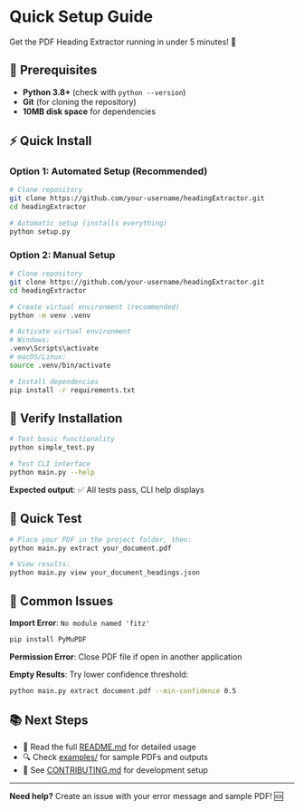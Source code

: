 # Quick Setup Guide

Get the PDF Heading Extractor running in under 5 minutes! 🚀

## 🔧 Prerequisites

- **Python 3.8+** (check with `python --version`)
- **Git** (for cloning the repository)
- **10MB disk space** for dependencies

## ⚡ Quick Install

### Option 1: Automated Setup (Recommended)

```bash
# Clone repository
git clone https://github.com/your-username/headingExtractor.git
cd headingExtractor

# Automatic setup (installs everything)
python setup.py
```

### Option 2: Manual Setup

```bash
# Clone repository
git clone https://github.com/your-username/headingExtractor.git
cd headingExtractor

# Create virtual environment (recommended)
python -m venv .venv

# Activate virtual environment
# Windows:
.venv\Scripts\activate
# macOS/Linux:
source .venv/bin/activate

# Install dependencies
pip install -r requirements.txt
```

## 🧪 Verify Installation

```bash
# Test basic functionality
python simple_test.py

# Test CLI interface
python main.py --help
```

**Expected output**: ✅ All tests pass, CLI help displays

## 🎯 Quick Test

```bash
# Place your PDF in the project folder, then:
python main.py extract your_document.pdf

# View results:
python main.py view your_document_headings.json
```

## 🚨 Common Issues

**Import Error**: `No module named 'fitz'`

```bash
pip install PyMuPDF
```

**Permission Error**: Close PDF file if open in another application

**Empty Results**: Try lower confidence threshold:

```bash
python main.py extract document.pdf --min-confidence 0.5
```

## 📚 Next Steps

- 📖 Read the full [README.md](README.md) for detailed usage
- 🔍 Check [examples/](examples/) for sample PDFs and outputs
- 🤝 See [CONTRIBUTING.md](CONTRIBUTING.md) for development setup

---

**Need help?** Create an issue with your error message and sample PDF! 🆘

